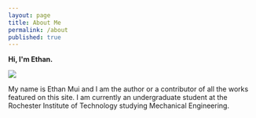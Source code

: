 ```yaml
---
layout: page
title: About Me
permalink: /about
published: true
---
```

**Hi, I'm Ethan.**

![]({{site.baseurl}}/https://goo.gl/photos/Ry2PNu9ZRpr9eS676)

My name is Ethan Mui and I am the author or a contributor of all the works featured on this site. I am currently an undergraduate student at the Rochester Institute of Technology studying Mechanical Engineering. 


